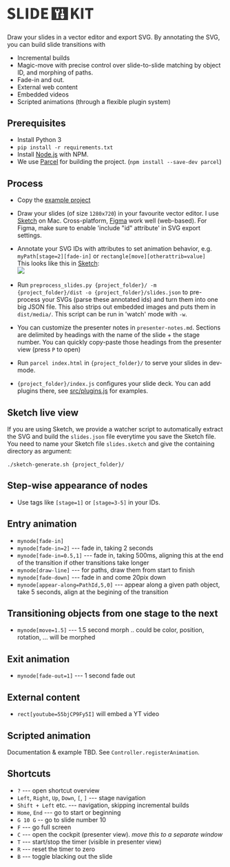 <br><img src="logo.svg" width="200" alt="SlideKit logo" style="margin:1em 0">

Draw your slides in a vector editor and export SVG.
By annotating the SVG, you can build slide transitions with

-   Incremental builds
-   Magic-move with precise control over slide-to-slide matching by object ID, and morphing of paths.
-   Fade-in and out.
-   External web content
-   Embedded videos
-   Scripted animations (through a flexible plugin system)

## Prerequisites

-   Install Python 3
-   `pip install -r requirements.txt`
-   Install [Node.js](https://nodejs.org/en/) with NPM.
-   We use [Parcel](https://parceljs.org/) for building the project. (`npm install --save-dev parcel`)

## Process

-   Copy the [example project](./example)

-   Draw your slides (of size `1280x720`) in your favourite vector editor. I use [Sketch](https://www.sketch.com/) on Mac. Cross-platform,  [Figma](https://www.figma.com/file/Xmk7YqeZUriwRdOrTxBCj3/svg-slides-demo?node-id=0%3A1) work well (web-based). For Figma, make sure to enable 'include "id" attribute' in SVG export settings.

-   Annotate your SVG IDs with attributes to set animation behavior, e.g. `myPath[stage=2][fade-in]` or `rectangle[move][otherattrib=value]`
    <br>This looks like this in [Sketch](https://www.sketch.com/):<br>
    <img src="./docs/sketch-screenshot.png" width="300px" />

-   Run `preprocess_slides.py {project_folder}/ -m {project_folder}/dist -o {project_folder}/slides.json` to pre-process your SVGs (parse these annotated ids) and turn them into one big JSON file.
    This also strips out embedded images and puts them in `dist/media/`.
    This script can be run in 'watch' mode with `-w`.

-   You can customize the presenter notes in `presenter-notes.md`.
    Sections are delimited by headings with the name of the slide + the stage number. 
    You can quickly copy-paste those headings from the presenter view (press `P` to open)

-   Run `parcel index.html` in `{project_folder}/` to serve your slides in dev-mode.

-   `{project_folder}/index.js` configures your slide deck. You can add plugins there, see [src/plugins.js](src/plugins.js) for examples.

## Sketch live view

If you are using Sketch, we provide a watcher script to automatically extract the SVG and build the `slides.json` file everytime you save the Sketch file.
You need to name your Sketch file `slides.sketch` and give the containing directory as argument:

```
./sketch-generate.sh {project_folder}/
```

## Step-wise appearance of nodes

-   Use tags like `[stage=1]` or `[stage=3-5]` in your IDs.

## Entry animation

-   `mynode[fade-in]`
-   `mynode[fade-in=2]` --- fade in, taking 2 seconds
-   `mynode[fade-in=0.5,1]` --- fade in, taking 500ms, aligning this at the end of the transition if other transitions take longer
-   `mynode[draw-line]` --- for paths, draw them from start to finish
-   `mynode[fade-down]` --- fade in and come 20pix down
-   `mynode[appear-along=PathId,5,0]` --- appear along a given path object, take 5 seconds, align at the begining of the transition

## Transitioning objects from one stage to the next

-   `mynode[move=1.5]` --- 1.5 second morph .. could be color, position, rotation, ... will be morphed

## Exit animation

-   `mynode[fade-out=1]` --- 1 second fade out

## External content

-   `rect[youtube=55bjCP9Fy5I]` will embed a YT video

## Scripted animation

Documentation & example TBD. See `Controller.registerAnimation`.

## Shortcuts

-   `?` --- open shortcut overview
-   `Left`, `Right`, `Up`, `Down`, `[`, `]` --- stage navigation
-   `Shift + Left` etc. --- navigation, skipping incremental builds
-   `Home`, `End` --- go to start or beginning
-   `G 10 G` -- go to slide number 10
-   `F` --- go full screen
-   `C` --- open the cockpit (presenter view). _move this to a separate window_
-   `T` --- start/stop the timer (visible in presenter view)
-   `R` --- reset the timer to zero
-   `B` --- toggle blacking out the slide
